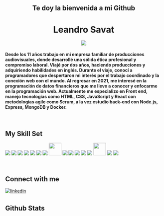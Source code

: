 <h2 align="center">Te doy la bienvenida a mi Github</h2>

<h1 align="center">Leandro Savat</h1>
<div align="center"><img src="https://www.eshci.com/assets/img/GIF/collaboration.gif"></div>

<h4>Desde los 11 años trabajo en mi empresa familiar de producciones audiovisuales, donde desarrollé una sólida ética profesional y compromiso laboral. Viajé por dos años, haciendo producciones y adquiriendo habilidades en inglés. Durante el viaje, conocí a programadores que despertaron mi interés por el trabajo coordinado y la conexión web con el mundo. Al regresar en 2021, me interesé en la programación de datos financieros que me llevo a conocer y enfocarme en la programación web.
Actualmente me especializo en Front end, manejo tecnologias como HTML, CSS, JavaScript y React con metodologias agile como Scrum, a la vez estudio back-end con Node.js, Express, MongoDB y Docker.</h4>

<br/>

## My Skill Set
<a href="https://reactjs.org/" target="_blank"><img src="https://img.icons8.com/color/48/000000/react-native.png"/></a>
<a href="https://www.javascript.com/" target="_blank"><img src="https://img.icons8.com/color/48/000000/javascript.png"/></a>
<a href="https://www.w3schools.com/css/" target="_blank"><img src="https://img.icons8.com/color/48/000000/css3.png"/></a>
<a href="https://www.w3schools.com/html/" target="_blank"><img src="https://img.icons8.com/color/48/000000/html-5.png"/></a>
<a href="https://redux.js.org/" target="_blank"><img src="https://img.icons8.com/color/48/000000/redux.png"/></a>
<a href="https://nodejs.org/" target="_blank"><img src="https://img.icons8.com/color/48/000000/nodejs.png"/></a>
<a href="https://expressjs.com/" target="_blank"><img src="https://img.icons8.com/color/48/000000/express.png"/></a>
<a href="https://www.postgresql.org/" target="_blank"><img width="40px" src="https://cdn-icons-png.flaticon.com/512/5968/5968342.png"/></a>
<a href="https://mui.com/" target="_blank"><img src="https://img.icons8.com/color/48/000000/material-ui.png"/></a>
<a href="https://getbootstrap.com/" target="_blank"><img src="https://img.icons8.com/color/48/000000/bootstrap.png"/></a>
<a href="https://www.mongodb.com/" target="_blank"><img src="https://img.icons8.com/color/48/000000/mongodb.png"/></a>
<a href="https://www.figma.com/" target="_blank"><img src="https://img.icons8.com/color/48/000000/npm.png"/></a>
<a href="https://www.figma.com/" target="_blank"><img src="https://img.icons8.com/color/48/000000/figma.png"/></a>
<a href="https://www.notion.so/es-es" target="_blank"><img width="40px" src="https://cdn.iconscout.com/icon/free/png-256/notion-2296040-1911999.png?f=webp&w=128"/></a>
<a href="https://github.com/" target="_blank"><img src="https://img.icons8.com/color/48/000000/github.png"/></a>
<a href="https://slack.com/" target="_blank"><img src="https://img.icons8.com/color/48/000000/slack.png"/></a>


<br/>

## Connect with me


<a href="https://www.linkedin.com/in/leandrosavat/" target="_blank">
<img src=https://img.shields.io/badge/linkedin-%231E77B5.svg?&style=for-the-badge&logo=linkedin&logoColor=white alt=linkedin style="margin-bottom: 5px;" />
</a>  
 


<br/>

## Github Stats

<!-- <div align="center"><img src="https://github-readme-stats.vercel.app/api?username=blackgg88&show_icons=true&count_private=true&hide_border=true" align="center" /></div> -->

<br/>

<br/>

<br/>


<br/>

<br />
